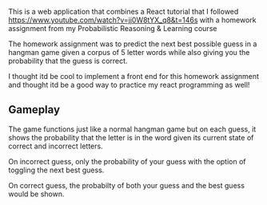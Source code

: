 
This is a web application that combines a React tutorial that I followed https://www.youtube.com/watch?v=jj0W8tYX_q8&t=146s with a homework assignment from my Probabilistic Reasoning & Learning course

The homework assignment was to predict the next best possible guess in a hangman game given a corpus of 5 letter words while also giving you the probability that the guess is correct.

I thought itd be cool to implement a front end for this homework assignment and thought itd be a good way to practice my react programming as well!

## Gameplay

The game functions just like a normal hangman game but on each guess, it shows the probability that the letter is in the word given its current state of correct and incorrect letters.

On incorrect guess, only the probability of your guess with the option of toggling the next best guess.

On correct guess, the probabilty of both your guess and the best guess would be shown.


